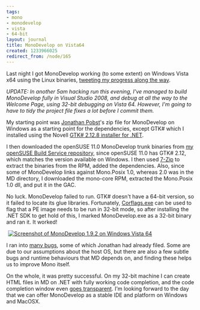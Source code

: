 ```yaml
---
tags:
- mono
- monodevelop
- vista
- 64-bit
layout: journal
title: MonoDevelop on Vista64
created: 1233966025
redirect_from: /node/165
---
```

Last night I got MonoDevelop working (to some extent) on Windows Vista x64 using the Linux binaries, <a href="http://twitter.com/mjhutchinson">tweeting my progress along the way</a>.

<em>UPDATE: In another 5am hacking run this evening, I've managed to build MonoDevelop fully in Visual Studio 2008, and debug at all the way to the Welcome Page, using 32-bit debugging on Vista 64. However, I'm going to have to tidy the project file fixes a lot before I commit them.</em><!--break-->

My starting point was <a href="http://jpobst.blogspot.com/">Jonathan Pobst</a>'s zip file for MonoDevelop on Windows as a starting point for the dependencies, except GTK# which I installed using the Novell <a href="http://www.go-mono.com/mono-downloads/download.html">GTK# 2.12.8 installer for .NET</a>.

I then downloaded the openSUSE 11.0 MonoDevelop trunk binaries from <a href="http://download.opensuse.org/repositories/home:/MJHutchinson/openSUSE_11.0/repodata/">my openSUSE Build Service repository</a>, since openSUSE 11.0 has GTK# 2.12, which matches the version available on Windows. I then used <a href="http://www.7-zip.org/">7-Zip</a> to extract the binaries from the RPM, added the dependencies. Also, since some of MonoDevelop links against Mono.Posix 1.0, whereas 2.0 was in the MD directory, I downloaded the mono-core RPM, extracted the Mono.Posix 1.0 dll, and put it in the GAC.

No luck. MonoDevelop failed to run. GTK# doesn't have a 64-bit version, so it failed to locate its glue libraries. Fortunately, <a href="http://msdn.microsoft.com/en-us/library/ms164699(VS.80).aspx">Corflags.exe</a> can be used to flag that a PE image needs to be run in 32-bit mode, so after installing the .NET SDK to get hold of this, I marked MonoDevelop.exe as a 32-bit binary and ran it. It worked!

<a href="http://mjhutchinson.com/files/images/MonoScreenshots/PreliminaryMonoDevelopOnVista64.png"><img src="http://mjhutchinson.com/files/images/MonoScreenshots/PreliminaryMonoDevelopOnVista64-thumb.png" alt="Screenshot of MonoDevelop 1.9.2 on Windows Vista 64" style="max-width:98%; display:block;margin-left:auto;margin-right:auto;" /></a>

I ran into <a href="http://lists.ximian.com/pipermail/monodevelop-devel-list/2009-February/000103.html">many bugs</a>, some of which Jonathan had already filed. Some are due to our assumptions about the host OS, but there are also a few subtle bugs and runtime behaviours that MD depends on, and finding these helps us to improve Mono itself.

On the whole, it was pretty successful. On my 32-bit machine I can create HTML files in MD on .NET with fully working code completion, and the code completion window even <a href="http://mjhutchinson.com/journal/2008/04/11/shiny_feature_day">goes transparent</a>. I'm looking forward to the day that we can offer MonoDevelop as a stable IDE and platform on Windows and MacOSX.
